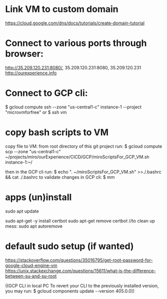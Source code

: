 

# Link VM to custom domain
https://cloud.google.com/dns/docs/tutorials/create-domain-tutorial


# Connect to various ports through browser:
http://35.209.120.231:8080/, 35.209.120.231:8080, 35.209.120.231
http://ourexperience.info

# Connect to GCP cli:
$ gcloud compute ssh --zone "us-central1-c" instance-1  --project "microvmforfree"
or $ ssh vm

# copy bash scripts to VM
copy file to VM: from root directory of this git project run:
$ gcloud compute scp --zone "us-central1-c" ~/projects/miro/ourExperience/CICD/GCP/miroScriptsFor_GCP_VM.sh instance-1:~/

then in the GCP cli run:
$ echo ". ~/miroScriptsFor_GCP_VM.sh" >>./.bashrc && cat ./.bashrc
to validate changes in GCP cli: $ mm




# apps (un)install
sudo apt update

sudo apt-get -y install certbot
sudo apt-get remove certbot
//to clean up mess:
sudo apt autoremove

# default sudo setup (if wanted)
https://stackoverflow.com/questions/35016795/get-root-password-for-google-cloud-engine-vm
https://unix.stackexchange.com/questions/15611/what-is-the-difference-between-su-and-su-root


((GCP CLI in local PC
To revert your CLI to the previously installed version, you may run:
$ gcloud components update --version 405.0.0))
